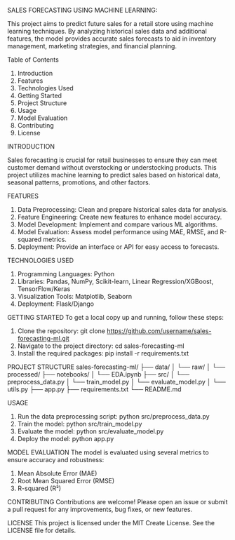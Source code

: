 SALES FORECASTING USING MACHINE LEARNING:

This project aims to predict future sales for a retail store using machine learning techniques. By analyzing historical sales data and additional features, the model provides accurate sales forecasts to aid in inventory management, marketing strategies, and financial planning.

Table of Contents
1. Introduction
2. Features
3. Technologies Used
4. Getting Started
5. Project Structure
6. Usage
7. Model Evaluation
8. Contributing
9. License

INTRODUCTION

Sales forecasting is crucial for retail businesses to ensure they can meet customer demand without overstocking or understocking products. This project utilizes machine learning to predict sales based on historical data, seasonal patterns, promotions, and other factors.

FEATURES
1. Data Preprocessing: Clean and prepare historical sales data for analysis.
2. Feature Engineering: Create new features to enhance model accuracy.
3. Model Development: Implement and compare various ML algorithms.
4. Model Evaluation: Assess model performance using MAE, RMSE, and R-squared metrics.
5. Deployment: Provide an interface or API for easy access to forecasts.

TECHNOLOGIES USED
1. Programming Languages: Python
2. Libraries: Pandas, NumPy, Scikit-learn, Linear Regression/XGBoost, TensorFlow/Keras
3. Visualization Tools: Matplotlib, Seaborn
4. Deployment: Flask/Django

GETTING STARTED
To get a local copy up and running, follow these steps:
1. Clone the repository:
   git clone https://github.com/username/sales-forecasting-ml.git
2. Navigate to the project directory:
   cd sales-forecasting-ml
3. Install the required packages:
   pip install -r requirements.txt

PROJECT STRUCTURE
sales-forecasting-ml/
├── data/
│   └── raw/
│   └── processed/
├── notebooks/
│   └── EDA.ipynb
├── src/
│   └── preprocess_data.py
│   └── train_model.py
│   └── evaluate_model.py
│   └── utils.py
├── app.py
├── requirements.txt
└── README.md

USAGE
1. Run the data preprocessing script:
   python src/preprocess_data.py
2. Train the model:
   python src/train_model.py
3. Evaluate the model:
   python src/evaluate_model.py
4. Deploy the model:
   python app.py

MODEL EVALUATION
The model is evaluated using several metrics to ensure accuracy and robustness:

1. Mean Absolute Error (MAE)
2. Root Mean Squared Error (RMSE)
3. R-squared (R²)

CONTRIBUTING 
Contributions are welcome! Please open an issue or submit a pull request for any improvements, bug fixes, or new features.

LICENSE
This project is licensed under the MIT Create License. See the LICENSE file for details.

